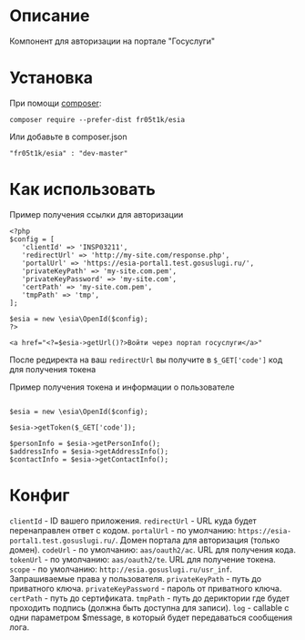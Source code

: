 # Описание
Компонент для авторизации на портале "Госуслуги"

# Установка

При помощи [composer](https://getcomposer.org/download/):
```
composer require --prefer-dist fr05t1k/esia
```
Или добавьте в composer.json

```
"fr05t1k/esia" : "dev-master"
```

# Как использовать 

Пример получения ссылки для авторизации
```
<?php 
$config = [
   'clientId' => 'INSP03211',
   'redirectUrl' => 'http://my-site.com/response.php',
   'portalUrl' => 'https://esia-portal1.test.gosuslugi.ru/',
   'privateKeyPath' => 'my-site.com.pem',
   'privateKeyPassword' => 'my-site.com',
   'certPath' => 'my-site.com.pem',
   'tmpPath' => 'tmp',
];

$esia = new \esia\OpenId($config);
?>

<a href="<?=$esia->getUrl()?>Войти через портал госуслуги</a>"
```

После редиректа на ваш `redirectUrl` вы получите в `$_GET['code']` код для получения токена

Пример получения токена и информации о пользователе

```

$esia = new \esia\OpenId($config);

$esia->getToken($_GET['code']);

$personInfo = $esia->getPersonInfo();
$addressInfo = $esia->getAddressInfo();
$contactInfo = $esia->getContactInfo();

```
# Конфиг

`clientId` - ID вашего приложения.
`redirectUrl` - URL куда будет перенаправлен ответ с кодом.
`portalUrl` - по умолчанию: `https://esia-portal1.test.gosuslugi.ru/`. Домен портала для авторизация (только домен).
`codeUrl` - по умолчанию: `aas/oauth2/ac`. URL для получения кода.
`tokenUrl` - по умолчанию: `aas/oauth2/te`. URL для получение токена.
`scope` - по умолчанию: `http://esia.gosuslugi.ru/usr_inf`. Запрашиваемые права у пользователя.
`privateKeyPath` - путь до приватного ключа.
`privateKeyPassword` - пароль от приватного ключа.
`certPath` - путь до сертификата.
`tmpPath` - путь до дериктории где будет проходить подпись (должна быть доступна для записи).
`log` - callable с одни параметром $message, в который будет передаваться сообщения лога.
